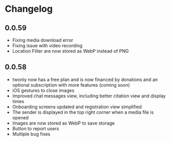 # Changelog

## 0.0.59

- Fixing media download error
- Fixing issue with video recording
- Location Filter are now stored as WebP instead of PNG

## 0.0.58

- twonly now has a free plan and is now financed by donations and an optional subscription with more features (coming soon)
- iOS gestures to close images
- Improved chat messages view, including better citation view and display times
- Onboarding screens updated and registration view simplified 
- The sender is displayed in the top right corner when a media file is opened
- Images are now stored as WebP to save storage
- Button to report users
- Multiple bug fixes